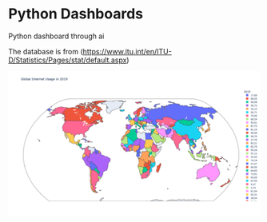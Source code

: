 # Python Dashboards
Python dashboard through ai

The database is from (https://www.itu.int/en/ITU-D/Statistics/Pages/stat/default.aspx)

![Map](https://github.com/dbasdanis/python_dashboards/blob/main/map.png)